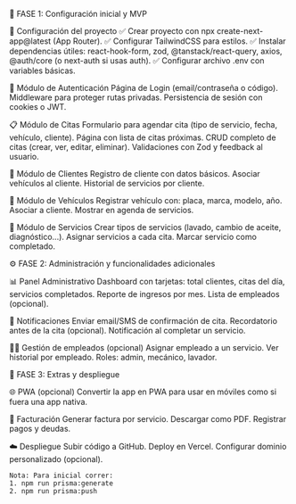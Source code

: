 🚀 FASE 1: Configuración inicial y MVP

🔧 Configuración del proyecto
    ✅ Crear proyecto con npx create-next-app@latest (App Router).
    ✅ Configurar TailwindCSS para estilos.
    ✅ Instalar dependencias útiles: react-hook-form, zod, @tanstack/react-query, axios, @auth/core (o next-auth si usas auth).
    ✅ Configurar archivo .env con variables básicas.

🔐 Módulo de Autenticación
    Página de Login (email/contraseña o código).
    Middleware para proteger rutas privadas.
    Persistencia de sesión con cookies o JWT.

📋 Módulo de Citas
    Formulario para agendar cita (tipo de servicio, fecha, vehículo, cliente).
    Página con lista de citas próximas.
    CRUD completo de citas (crear, ver, editar, eliminar).
    Validaciones con Zod y feedback al usuario.

👤 Módulo de Clientes
    Registro de cliente con datos básicos.
    Asociar vehículos al cliente.
    Historial de servicios por cliente.

🚗 Módulo de Vehículos
    Registrar vehículo con: placa, marca, modelo, año.
    Asociar a cliente.
    Mostrar en agenda de servicios.

🧾 Módulo de Servicios
    Crear tipos de servicios (lavado, cambio de aceite, diagnóstico...).
    Asignar servicios a cada cita.
    Marcar servicio como completado.


⚙️ FASE 2: Administración y funcionalidades adicionales

📊 Panel Administrativo
    Dashboard con tarjetas: total clientes, citas del día, servicios completados.
    Reporte de ingresos por mes.
    Lista de empleados (opcional).

🔔 Notificaciones
    Enviar email/SMS de confirmación de cita.
    Recordatorio antes de la cita (opcional).
    Notificación al completar un servicio.

🧑‍🔧 Gestión de empleados (opcional)
    Asignar empleado a un servicio.
    Ver historial por empleado.
    Roles: admin, mecánico, lavador.


📱 FASE 3: Extras y despliegue

🌐 PWA (opcional)
    Convertir la app en PWA para usar en móviles como si fuera una app nativa.

🧾 Facturación
    Generar factura por servicio.
    Descargar como PDF.
    Registrar pagos y deudas.

☁️ Despliegue
    Subir código a GitHub.
    Deploy en Vercel.
    Configurar dominio personalizado (opcional).


    Nota: Para inicial correr:
    1. npm run prisma:generate
    2. npm run prisma:push